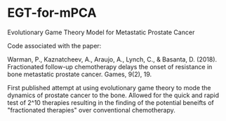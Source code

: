 # EGT-for-mPCA
Evolutionary Game Theory Model for Metastatic Prostate Cancer

Code associated with the paper:

Warman, P., Kaznatcheev, A., Araujo, A., Lynch, C., & Basanta, D. (2018). Fractionated follow-up chemotherapy delays the onset of resistance in bone metastatic prostate cancer. Games, 9(2), 19.

First published attempt at using evolutionary game theory to mode the dynamics of prostate cancer to the bone. Allowed for the quick and rapid test of 2^10 therapies resulting in the finding of the potential beneifts of "fractionated therapies" over conventional chemotherapy.  
